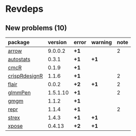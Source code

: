 # Revdeps

## New problems (10)

|package       |version  |error  |warning |note |
|:-------------|:--------|:------|:-------|:----|
|[arrow](problems.md#arrow)|9.0.0.2  |__+1__ |        |2    |
|[autostats](problems.md#autostats)|0.3.1    |__+1__ |__+1__  |     |
|[cmcR](problems.md#cmcr)|0.1.9    |__+1__ |        |     |
|[crispRdesignR](problems.md#crisprdesignr)|1.1.6    |__+1__ |        |2    |
|[flair](problems.md#flair)|0.0.2    |__+2__ |__+1__  |2    |
|[glmmPen](problems.md#glmmpen)|1.5.1.10 |__+1__ |        |2    |
|[gmgm](problems.md#gmgm)|1.1.2    |__+1__ |        |     |
|[repr](problems.md#repr)|1.1.4    |__+1__ |        |2    |
|[strex](problems.md#strex)|1.4.3    |__+1__ |__+1__  |     |
|[xpose](problems.md#xpose)|0.4.13   |__+2__ |__+1__  |     |

